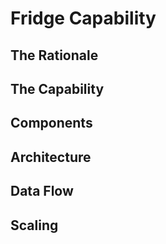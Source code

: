 # Fridge Capability  

## The Rationale

## The Capability

## Components

## Architecture

## Data Flow

## Scaling
